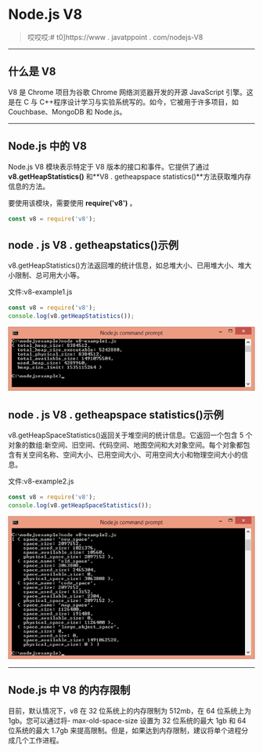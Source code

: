 # Node.js V8

> 哎哎哎:# t0]https://www . javatppoint . com/nodejs-V8

* * *

## 什么是 V8

V8 是 Chrome 项目为谷歌 Chrome 网络浏览器开发的开源 JavaScript 引擎。这是在 C 与 C++程序设计学习与实验系统写的。如今，它被用于许多项目，如 Couchbase、MongoDB 和 Node.js。

* * *

## Node.js 中的 V8

Node.js V8 模块表示特定于 V8 版本的接口和事件。它提供了通过 **v8.getHeapStatistics()** 和**V8 . getheapspace statistics()**方法获取堆内存信息的方法。

要使用该模块，需要使用 **require('v8')** 。

```js
const v8 = require('v8');

```

## node . js V8 . getheapstatics()示例

v8.getHeapStatistics()方法返回堆的统计信息，如总堆大小、已用堆大小、堆大小限制、总可用大小等。

文件:v8-example1.js

```js
const v8 = require('v8');
console.log(v8.getHeapStatistics());

```

![Node.js v8 example 1](img/0fa28218809bc286762f6ea26012a45f.png)

## node . js V8 . getheapspace statistics()示例

v8.getHeapSpaceStatistics()返回关于堆空间的统计信息。它返回一个包含 5 个对象的数组:新空间、旧空间、代码空间、地图空间和大对象空间。每个对象都包含有关空间名称、空间大小、已用空间大小、可用空间大小和物理空间大小的信息。

文件:v8-example2.js

```js
const v8 = require('v8');
console.log(v8.getHeapSpaceStatistics());

```

![Node.js v8 example 2](img/bc39398199a99d92912e31af8259f3d6.png)

* * *

## Node.js 中 V8 的内存限制

目前，默认情况下，v8 在 32 位系统上的内存限制为 512mb，在 64 位系统上为 1gb。您可以通过将- max-old-space-size 设置为 32 位系统的最大 1gb 和 64 位系统的最大 1.7gb 来提高限制。但是，如果达到内存限制，建议将单个进程分成几个工作进程。